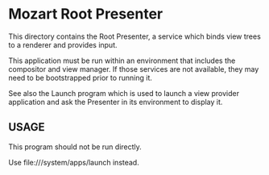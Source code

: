 # Mozart Root Presenter

This directory contains the Root Presenter, a service which binds view trees
to a renderer and provides input.

This application must be run within an environment that includes the
compositor and view manager.  If those services are not available,
they may need to be bootstrapped prior to running it.

See also the Launch program which is used to launch a view provider
application and ask the Presenter in its environment to display it.

## USAGE

This program should not be run directly.

Use file:///system/apps/launch instead.
